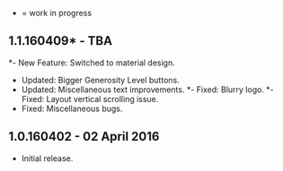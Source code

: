* = work in progress

1.1.160409* - TBA
---
*- New Feature: Switched to material design.
- Updated: Bigger Generosity Level buttons.
- Updated: Miscellaneous text improvements.
*- Fixed: Blurry logo.
*- Fixed: Layout vertical scrolling issue.
- Fixed: Miscellaneous bugs.

1.0.160402 - 02 April 2016
---
- Initial release.